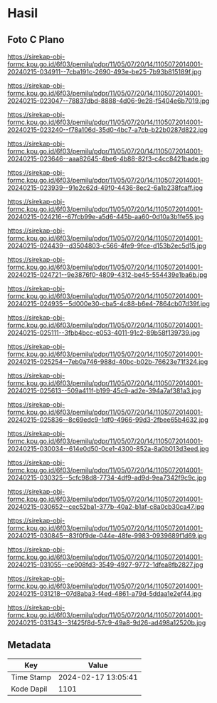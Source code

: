 # Hasil

## Foto C Plano

https://sirekap-obj-formc.kpu.go.id/6f03/pemilu/pdpr/11/05/07/20/14/1105072014001-20240215-034911--7cba191c-2690-493e-be25-7b93b815189f.jpg

https://sirekap-obj-formc.kpu.go.id/6f03/pemilu/pdpr/11/05/07/20/14/1105072014001-20240215-023047--78837dbd-8888-4d06-9e28-f5404e6b7019.jpg

https://sirekap-obj-formc.kpu.go.id/6f03/pemilu/pdpr/11/05/07/20/14/1105072014001-20240215-023240--f78a106d-35d0-4bc7-a7cb-b22b0287d822.jpg

https://sirekap-obj-formc.kpu.go.id/6f03/pemilu/pdpr/11/05/07/20/14/1105072014001-20240215-023646--aaa82645-4be6-4b88-82f3-c4cc8421bade.jpg

https://sirekap-obj-formc.kpu.go.id/6f03/pemilu/pdpr/11/05/07/20/14/1105072014001-20240215-023939--91e2c62d-49f0-4436-8ec2-6a1b238fcaff.jpg

https://sirekap-obj-formc.kpu.go.id/6f03/pemilu/pdpr/11/05/07/20/14/1105072014001-20240215-024216--67fcb99e-a5d6-445b-aa60-0d10a3b1fe55.jpg

https://sirekap-obj-formc.kpu.go.id/6f03/pemilu/pdpr/11/05/07/20/14/1105072014001-20240215-024439--d3504803-c566-4fe9-9fce-d153b2ec5d15.jpg

https://sirekap-obj-formc.kpu.go.id/6f03/pemilu/pdpr/11/05/07/20/14/1105072014001-20240215-024721--9e3876f0-4809-4312-be45-554439e1ba6b.jpg

https://sirekap-obj-formc.kpu.go.id/6f03/pemilu/pdpr/11/05/07/20/14/1105072014001-20240215-024935--5d000e30-cba5-4c88-b6e4-7864cb07d39f.jpg

https://sirekap-obj-formc.kpu.go.id/6f03/pemilu/pdpr/11/05/07/20/14/1105072014001-20240215-025111--3fbb4bcc-e053-4011-91c2-89b58f139739.jpg

https://sirekap-obj-formc.kpu.go.id/6f03/pemilu/pdpr/11/05/07/20/14/1105072014001-20240215-025254--7eb0a746-988d-40bc-b02b-76623e71f324.jpg

https://sirekap-obj-formc.kpu.go.id/6f03/pemilu/pdpr/11/05/07/20/14/1105072014001-20240215-025613--509a411f-b199-45c9-ad2e-394a7af381a3.jpg

https://sirekap-obj-formc.kpu.go.id/6f03/pemilu/pdpr/11/05/07/20/14/1105072014001-20240215-025836--8c69edc9-1df0-4966-99d3-2fbee65b4632.jpg

https://sirekap-obj-formc.kpu.go.id/6f03/pemilu/pdpr/11/05/07/20/14/1105072014001-20240215-030034--614e0d50-0ce1-4300-852a-8a0b013d3eed.jpg

https://sirekap-obj-formc.kpu.go.id/6f03/pemilu/pdpr/11/05/07/20/14/1105072014001-20240215-030325--5cfc98d8-7734-4df9-ad9d-9ea7342f9c9c.jpg

https://sirekap-obj-formc.kpu.go.id/6f03/pemilu/pdpr/11/05/07/20/14/1105072014001-20240215-030652--cec52ba1-377b-40a2-b1af-c8a0cb30ca47.jpg

https://sirekap-obj-formc.kpu.go.id/6f03/pemilu/pdpr/11/05/07/20/14/1105072014001-20240215-030845--83f0f9de-044e-48fe-9983-0939689f1d69.jpg

https://sirekap-obj-formc.kpu.go.id/6f03/pemilu/pdpr/11/05/07/20/14/1105072014001-20240215-031055--ce908fd3-3549-4927-9772-1dfea8fb2827.jpg

https://sirekap-obj-formc.kpu.go.id/6f03/pemilu/pdpr/11/05/07/20/14/1105072014001-20240215-031218--07d8aba3-f4ed-4861-a79d-5ddaa1e2ef44.jpg

https://sirekap-obj-formc.kpu.go.id/6f03/pemilu/pdpr/11/05/07/20/14/1105072014001-20240215-031343--3f425f8d-57c9-49a8-9d26-ad498a12520b.jpg


## Metadata

| Key        | Value               |
| ---------- | ------------------- |
| Time Stamp | 2024-02-17 13:05:41 |
| Kode Dapil | 1101                |



